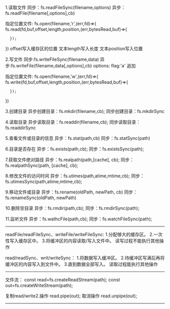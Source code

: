 1.读取文件
  同步：fs.readFileSync(filename,options)
  异步：fs.readFile(filename[,options],cb)

  指定位置文件:
  fs.open(filename,'r',(err,fd)=>{
      fs.read(fd,buf,offset,length,position,(err,bytesRead,buf)=>{

      });
  })
  offset写入缓存区的位置
  文本length写入长度
  文本position写入位置

2.写文件
  同步:fs.writeFileSync(filename,data)
  异步:fs.writeFile(filename,data[,options],cb)
  options:
  flag:'a' 追加

  指定位置文件:
  fs.open(filename,'w',(err,fd)=>{
      fs.write(fd,buf,offset,length,position,(err,bytesRead,buf)=>{

      });
  })

3.创建目录
异步创建目录：fs.mkdir(filename,cb);
同步创建目录：fs.mkdirSync

4.读取目录
异步读取目录：fs.readdir(filename,cb);
同步读取目录：fs.readdirSync

5.查看文件或目录的信息
异步：fs.stat(path,cb)
同步：fs.statSync(path)

6.目录是否存在
异步：fs.exists(path,cb);
同步：fs.existsSync(path);

7.获取文件绝对路径
异步：fs.realpath(path,[cache], cb);
同步：fs.realpathSync(path, [cache], cb);

8.修改文件的访问时间
异步：fs.utimes(path,atime,mtime,cb);
同步：fs.utimesSync(path,atime,mtime,cb);

9.移动文件或目录
异步：fs.rename(oldPath, newPath, cb)
同步：fs.renameSync(oldPath, newPath)

10.删除空目录
异步：fs.rmdir(path,cb);
同步：fs.rmdirSync(path);

11.监听文件
异步：fs.wathcFile(path,cb);
同步：fs.watchFileSync(path);

-------------------------------------------

readFile/readFileSync、writeFile/writeFileSync:
1.分配够大的缓存区。
2.一次性写入缓存区中。
3.将缓冲区的内容读取/写入文件中。
读写过程不能执行其他操作

read/readSync、writ/writeSync：
1.将数据写入缓冲区。
2.待缓冲区写满后再将缓冲区的内容写入到文件中。
3.直到数据全部写入。
读取过程能执行其他操作

-------------------------------------------

文件流：
const read=fs.createReadStream(path);
const out=fs.createWriteStream(path);

复制read/write2.操作 read.pipe(out);
取消操作 read.unpipe(out);

-------------------------------------------
